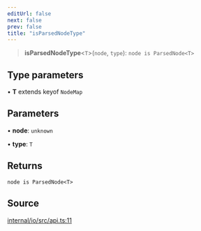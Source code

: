 ```yaml
---
editUrl: false
next: false
prev: false
title: "isParsedNodeType"
---
```


> **isParsedNodeType**\<`T`\>(`node`, `type`): `node is ParsedNode<T>`

## Type parameters

• **T** extends keyof `NodeMap`

## Parameters

• **node**: `unknown`

• **type**: `T`

## Returns

`node is ParsedNode<T>`

## Source

[internal/io/src/api.ts:11](https://github.com/nodenogg-in/alpha-p2p/blob/e7369be/internal/io/src/api.ts#L11)
